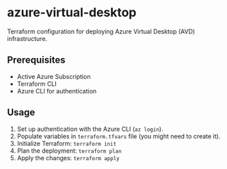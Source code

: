 # azure-virtual-desktop

Terraform configuration for deploying Azure Virtual Desktop (AVD) infrastructure.

## Prerequisites

- Active Azure Subscription
- Terraform CLI
- Azure CLI for authentication

## Usage

1. Set up authentication with the Azure CLI (`az login`).
2. Populate variables in `terraform.tfvars` file (you might need to create it).
3. Initialize Terraform: `terraform init`
4. Plan the deployment: `terraform plan`
5. Apply the changes: `terraform apply`
